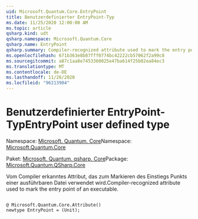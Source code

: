 ```yaml
---
uid: Microsoft.Quantum.Core.EntryPoint
title: Benutzerdefinierter EntryPoint-Typ
ms.date: 11/25/2020 12:00:00 AM
ms.topic: article
qsharp.kind: udt
qsharp.namespace: Microsoft.Quantum.Core
qsharp.name: EntryPoint
qsharp.summary: Compiler-recognized attribute used to mark the entry point of an executable.
ms.openlocfilehash: 671b363e8b87fff0774bc42222cb57062f2a99c8
ms.sourcegitcommit: a87c1aa8e7453360025e47ba614f25b02ea84ec3
ms.translationtype: MT
ms.contentlocale: de-DE
ms.lasthandoff: 11/26/2020
ms.locfileid: "96213904"
---
```

# <a name="entrypoint-user-defined-type"></a><span data-ttu-id="eae60-102">Benutzerdefinierter EntryPoint-Typ</span><span class="sxs-lookup"><span data-stu-id="eae60-102">EntryPoint user defined type</span></span>

<span data-ttu-id="eae60-103">Namespace: [Microsoft. Quantum. Core](xref:Microsoft.Quantum.Core)</span><span class="sxs-lookup"><span data-stu-id="eae60-103">Namespace: [Microsoft.Quantum.Core](xref:Microsoft.Quantum.Core)</span></span>

<span data-ttu-id="eae60-104">Paket: [Microsoft. Quantum. qsharp. Core](https://nuget.org/packages/Microsoft.Quantum.QSharp.Core)</span><span class="sxs-lookup"><span data-stu-id="eae60-104">Package: [Microsoft.Quantum.QSharp.Core](https://nuget.org/packages/Microsoft.Quantum.QSharp.Core)</span></span>


<span data-ttu-id="eae60-105">Vom Compiler erkanntes Attribut, das zum Markieren des Einstiegs Punkts einer ausführbaren Datei verwendet wird.</span><span class="sxs-lookup"><span data-stu-id="eae60-105">Compiler-recognized attribute used to mark the entry point of an executable.</span></span>

```qsharp

@ Microsoft.Quantum.Core.Attribute()
newtype EntryPoint = (Unit);
```

